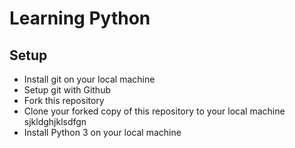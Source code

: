 # Learning Python

## Setup

- Install git on your local machine
- Setup git with Github
- Fork this repository
- Clone your forked copy of this repository to your local machine
sjkldghjklsdfgn
- Install Python 3 on your local machine
